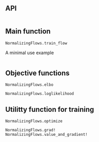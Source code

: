 ## API

```@index
```


## Main function

```@docs
NormalizingFlows.train_flow
```

A minimal use example
```@example

```

## Objective functions


```@docs
NormalizingFlows.elbo
```


```@docs
NormalizingFlows.loglikelihood
```


## Utilitty function for training

```@docs
NormalizingFlows.optimize
```


```@docs
NormalizingFlows.grad!
NormalizingFlows.value_and_gradient!
```

